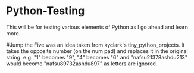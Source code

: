 # Python-Testing
This will be for testing various elements of Python as I go ahead and learn more.

#Jump the Five was an idea taken from kyclark's tiny_python_projects.
It takes the opposite number (on the num pad) and replaces it in the original string.
e.g. "1" becomes "9", "4" becomes "6" and "nafsu21378ashdu213" would become "nafsu89732ashdu897" as letters are ignored.
